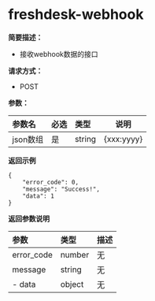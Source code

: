 # freshdesk-webhook


    
**简要描述：** 

-  接收webhook数据的接口


**请求方式：**
- POST 

**参数：** 

|参数名|必选|类型|说明|
|:----    |:---|:----- |-----   |
|json数组 |是  |string |{xxx:yyyy}   |

 **返回示例**
``` 
{
    "error_code": 0,
    "message": "Success!",
    "data": 1
}
```
 

 **返回参数说明** 

 |参数|类型|描述|
|:-------|:-------|:-------|
| error_code | number| 无 |
| message | string| 无 |
| - data |object  | 无 |


